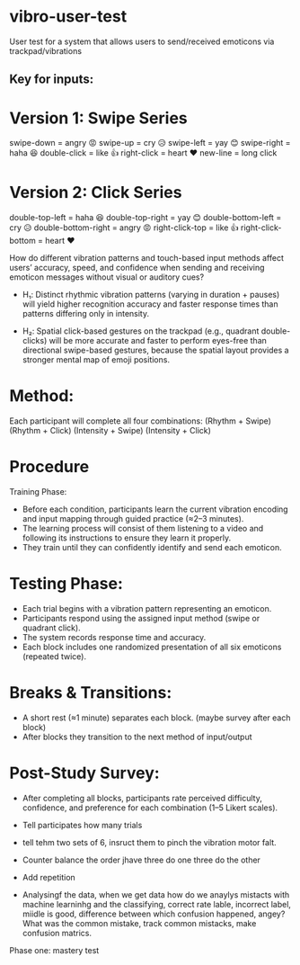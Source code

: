 # vibro-user-test
User test for a system that allows users to send/received emoticons via trackpad/vibrations

## Key for inputs:
# Version 1: Swipe Series
swipe-down = angry 😡
swipe-up = cry 😥
swipe-left = yay 😊
swipe-right = haha 😆
double-click = like 👍
right-click = heart ❤️
new-line = long click

# Version 2: Click Series
double-top-left = haha 😆
double-top-right = yay 😊
double-bottom-left = cry 😥
double-bottom-right = angry 😡
right-click-top = like 👍
right-click-bottom = heart ❤️

How do different vibration patterns and touch-based input methods affect users’ accuracy, speed, and confidence when sending and receiving emoticon messages without visual or auditory cues?

- H₁: Distinct rhythmic vibration patterns (varying in duration + pauses) will yield higher recognition accuracy and faster response times than patterns differing only in intensity.

- H₂: Spatial click-based gestures on the trackpad (e.g., quadrant double-clicks) will be more accurate and faster to perform eyes-free than directional swipe-based gestures, because the spatial layout provides a stronger mental map of emoji positions.

# Method:
Each participant will complete all four combinations:
(Rhythm + Swipe)
(Rhythm + Click)
(Intensity + Swipe)
(Intensity + Click)

# Procedure
Training Phase:
- Before each condition, participants learn the current vibration encoding and input mapping through guided practice (≈2–3 minutes).
- The learning process will consist of them listening to a video and following its instructions to ensure they learn it properly. 
- They train until they can confidently identify and send each emoticon.

# Testing Phase:
- Each trial begins with a vibration pattern representing an emoticon.
- Participants respond using the assigned input method (swipe or quadrant click).
- The system records response time and accuracy.
- Each block includes one randomized presentation of all six emoticons (repeated twice).

# Breaks & Transitions:
- A short rest (≈1 minute) separates each block. (maybe survey after each block)
- After blocks they transition to the next method of input/output

# Post-Study Survey:
- After completing all blocks, participants rate perceived difficulty, confidence, and preference for each combination (1–5 Likert scales).

- Tell participates how many trials
- tell tehm two sets of 6, insruct them to pinch the vibration motor falt.
- Counter balance the order jhave three do one three do the other
- Add repetition
- Analysingf the data, when we get data how do we anaylys mistacts with machine learninhg and the classifying, correct rate lable, incorrect label, miidle is good, difference between which confusion happened, angey? What was the common mistake, track common mistacks, make confusion matrics.

Phase one: mastery test
